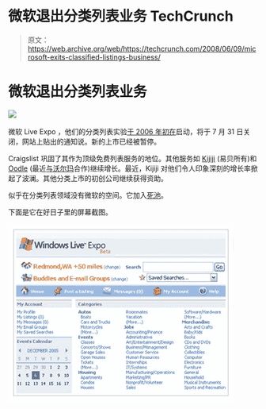 # 微软退出分类列表业务 TechCrunch

> 原文：<https://web.archive.org/web/https://techcrunch.com/2008/06/09/microsoft-exits-classified-listings-business/>

# 微软退出分类列表业务

![](img/236c7aa255ac41d364907216a1589fe9.png)

微软 Live Expo ，他们的分类列表实验[于 2006 年初在](https://web.archive.org/web/20221202111758/http://www.beta.techcrunch.com/2006/01/13/microsoft-expo-beta/)启动，将于 7 月 31 日关闭，网站上贴出的通知说。新的上市已经被暂停。

Craigslist 巩固了其作为顶级免费列表服务的地位。其他服务如 [Kijiji](https://web.archive.org/web/20221202111758/http://www.kijiji.com/) (易贝所有)和 [Oodle](https://web.archive.org/web/20221202111758/http://www.oodle.com/) (最近[与沃尔玛](https://web.archive.org/web/20221202111758/http://www.beta.techcrunch.com/2008/05/30/walmart-launches-classified-listings/)合作)继续增长。最近，Kijiji 对他们令人印象深刻的增长率掀起了波澜。其他分类上市的初创公司继续获得资助。

似乎在分类列表领域没有微软的空间。它加入[死池](https://web.archive.org/web/20221202111758/http://www.beta.techcrunch.com/tag/deadpool)。

下面是它在好日子里的屏幕截图。

![](img/29e938ce12f974403497c82b86666e68.png)